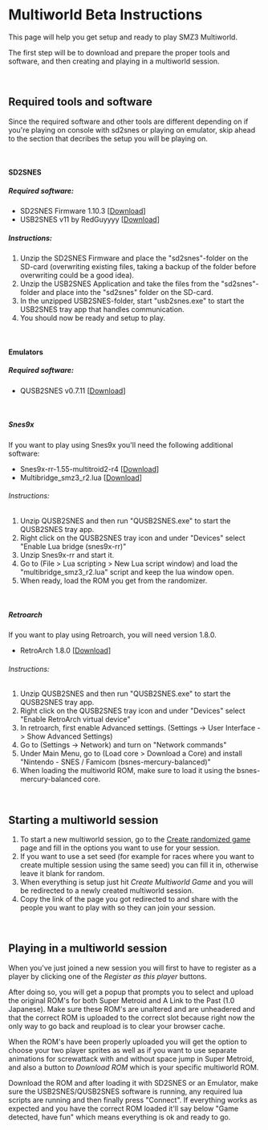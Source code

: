 
# Multiworld Beta Instructions

This page will help you get setup and ready to play SMZ3 Multiworld.

The first step will be to download and prepare the proper tools and software, and then creating and
playing in a multiworld session.

&nbsp;

## Required tools and software

Since the required software and other tools are different depending on if you're playing on console
with sd2snes or playing on emulator, skip ahead to the section that decribes the setup you will be
playing on.

&nbsp;

#### SD2SNES

##### Required software:

* SD2SNES Firmware 1.10.3 [[Download](https://sd2snes.de/files/sd2snes_firmware_v1.10.3.zip)]
* USB2SNES v11 by RedGuyyyy [[Download](https://github.com/RedGuyyyy/sd2snes/releases/download/usb2snes_v11/usb2snes_v11.zip)]

##### Instructions:

1. Unzip the SD2SNES Firmware and place the "sd2snes"-folder on the SD-card (overwriting existing
   files, taking a backup of the folder before overwriting could be a good idea).
2. Unzip the USB2SNES Application and take the files from the "sd2snes"-folder and place into the
   "sd2snes" folder on the SD-card.
3. In the unzipped USB2SNES-folder, start "usb2snes.exe" to start the USB2SNES tray app that handles
   communication.
4. You should now be ready and setup to play.

&nbsp;

#### Emulators

##### Required software:

* QUSB2SNES v0.7.11 [[Download](https://github.com/Skarsnik/QUsb2snes/releases/download/v0.7.11/QUsb2Snes-v0.7.11.7z)]

&nbsp;

##### Snes9x

If you want to play using Snes9x you'll need the following additional software:

* Snes9x-rr-1.55-multitroid2-r4 [[Download](https://drive.google.com/open?id=1xFw994dDl_yhwj0f0d1_nC9ZmX6wUFiE)]
* Multibridge_smz3_r2.lua [[Download](/lua/multibridge_smz3_r2.lua)]

###### Instructions:

1. Unzip QUSB2SNES and then run "QUSB2SNES.exe" to start the QUSB2SNES tray app.
2. Right click on the QUSB2SNES tray icon and under "Devices" select "Enable Lua bridge (snes9x-rr)"
3. Unzip Snes9x-rr and start it.
4. Go to (File > Lua scripting > New Lua script window) and load the "multibridge_smz3_r2.lua"
   script and keep the lua window open.
5. When ready, load the ROM you get from the randomizer.

&nbsp;

##### Retroarch

If you want to play using Retroarch, you will need version 1.8.0.

* RetroArch 1.8.0 [[Download](https://www.retroarch.com/?page=platforms)]

###### Instructions:

1. Unzip QUSB2SNES and then run "QUSB2SNES.exe" to start the QUSB2SNES tray app.
2. Right click on the QUSB2SNES tray icon and under "Devices" select "Enable RetroArch virtual device"
3. In retroarch, first enable Advanced settings. (Settings -> User Interface -> Show Advanced Settings)
4. Go to (Settings -> Network) and turn on "Network commands"
5. Under Main Menu, go to (Load core > Download a Core) and install "Nintendo - SNES / Famicom
   (bsnes-mercury-balanced)"
6. When loading the multiworld ROM, make sure to load it using the bsnes-mercury-balanced core.

&nbsp;

## Starting a multiworld session

1. To start a new multiworld session, go to the [Create randomized game](/randomizer) page and fill
   in the options you want to use for your session.
2. If you want to use a set seed (for example for races where you want to create multiple session
   using the same seed) you can fill it in, otherwise leave it blank for random.
3. When everything is setup just hit *Create Multiworld Game* and you will be redirected to a newly
   created multiworld session.
4. Copy the link of the page you got redirected to and share with the people you want to play with
   so they can join your session.

&nbsp;

## Playing in a multiworld session

When you've just joined a new session you will first to have to register as a player by clicking
one of the *Register as this player* buttons.

After doing so, you will get a popup that prompts you to select and upload the original ROM's for
both Super Metroid and A Link to the Past (1.0 Japanese). Make sure these ROM's are unaltered and
are unheadered and that the correct ROM is uploaded to the correct slot because right now the only
way to go back and reupload is to clear your browser cache.

When the ROM's have been properly uploaded you will get the option to choose your two player
sprites as well as if you want to use separate animations for screwattack with and without
space jump in Super Metroid, and also a button to *Download ROM* which is your specific multiworld
ROM.

Download the ROM and after loading it with SD2SNES or an Emulator, make sure the USB2SNES/QUSB2SNES
software is running, any required lua scripts are running and then finally press "Connect". If
everything works as expected and you have the correct ROM loaded it'll say below "Game detected,
have fun" which means everything is ok and ready to go.
